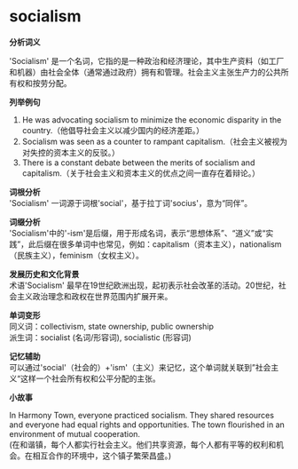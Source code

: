# socialism

**分析词义**

  

'Socialism' 是一个名词，它指的是一种政治和经济理论，其中生产资料（如工厂和机器）由社会全体（通常通过政府）拥有和管理。社会主义主张生产力的公共所有权和按劳分配。

  

**列举例句**

  

1.  He was advocating socialism to minimize the economic disparity in the country.（他倡导社会主义以减少国内的经济差距。）
2.  Socialism was seen as a counter to rampant capitalism.（社会主义被视为对失控的资本主义的反驳。）
3.  There is a constant debate between the merits of socialism and capitalism.（关于社会主义和资本主义的优点之间一直存在着辩论。）

  

**词根分析**  
'Socialism' 一词源于词根'social'，基于拉丁词'socius'，意为“同伴”。

  

**词缀分析**  
'Socialism'中的'-ism'是后缀，用于形成名词，表示“思想体系”、“道义”或“实践”，此后缀在很多单词中也常见，例如：capitalism（资本主义），nationalism（民族主义），feminism（女权主义）。

  

**发展历史和文化背景**  
术语'Socialism' 最早在19世纪欧洲出现，起初表示社会改革的活动。20世纪，社会主义政治理念和政权在世界范围内扩展开来。

  

**单词变形**  
同义词：collectivism, state ownership, public ownership  
派生词：socialist (名词/形容词), socialistic (形容词)

  

**记忆辅助**  
可以通过'social'（社会的）+'ism'（主义）来记忆，这个单词就关联到”社会主义“这样一个社会所有权和公平分配的主张。

  

**小故事**

  

In Harmony Town, everyone practiced socialism. They shared resources and everyone had equal rights and opportunities. The town flourished in an environment of mutual cooperation.  
(在和谐镇，每个人都实行社会主义。他们共享资源，每个人都有平等的权利和机会。在相互合作的环境中，这个镇子繁荣昌盛。)
